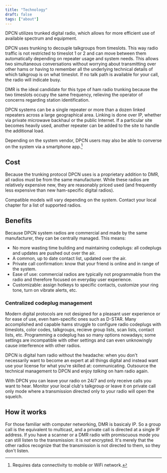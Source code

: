 ```yaml
---
title: "Technology"
draft: false
tags: ["about"]
---
```


DPCN utilizes trunked digital radio, which allows for more efficient use of available spectrum and equipment.

<!--more-->

DPCN uses trunking to decouple talkgroups from timeslots. This way radio traffic is not restricted to timeslot 1 or 2 and can move between them automatically depending on repeater usage and system needs. This allows two simultaneous conversations without worrying about transmitting over other hams or having to remember all the underlying technical details of which talkgroup is on what timeslot. If no talk path is available for your call, the radio will indicate busy.

DMR is the ideal candidate for this type of ham radio trunking because the two timeslots occupy the same frequency, relieving the operator of concerns regarding station identification.

DPCN systems can be a single repeater or more than a dozen linked repeaters across a large geographical area. Linking is done over IP, whether via private microwave backhaul or the public Internet. If a particular site becomes heavily used, another repeater can be added to the site to handle the additional load.

Depending on the system vendor, DPCN users may also be able to converse on the system via a smartphone app.[^1]

[^1]: Requires data connectivity to mobile or WiFi network.

## Cost

Because the trunking protocol DPCN uses is a proprietary addition to DMR, all radios must be from the same manufacturer. While these radios are relatively expensive new, they are reasonably priced used (and frequently less expensive than new ham-specific digital radios).

Compatible models will vary depending on the system. Contact your local chapter for a list of supported radios.

## Benefits

Because DPCN system radios are commercial and made by the same manufacturer, they can be centrally managed. This means:

* No more wasting time building and maintaining codeplugs: all codeplugs and updates are pushed out over the air.
* A common, up to date contact list, updated over the air.
* Private call confirmation: know that your friend is online and in range of the system.
* Ease of use: commercial radios are typically not programmable from the radio and therefore focused on everyday user experience.
* Customizable: assign hotkeys to specific contacts, customize your ring tone, turn on vibrate alerts, etc.

### Centralized codeplug management

Modern digital protocols are not designed for a pleasant user experience or for ease of use, even ham-specific ones such as D-STAR. Many accomplished and capable hams struggle to configure radio codeplugs with timeslots, color codes, talkgroups, recieve group lists, scan lists, contact lists, etc. Programming a codeplug has so many options nowadays; some settings are incompatible with other settings and can even unknowingly cause interference with other radios.

DPCN is digital ham radio without the headache: when you don't necessarily want to become an expert at all things digital and instead want use your license for what you're skilled at: communicating. Outsource the technical management to DPCN and enjoy *talking* on ham radio again.

With DPCN you can leave your radio on 24/7 and only receive calls you want to hear. Monitor your local club's talkgroup or leave it on private call only mode where a transmission directed only to your radio will open the squelch.

## How it works

For those familiar with computer networking, DMR is basicaly IP. So a group call is the equivalent to multicast, and a private call is directed at a single IP address. If you have a scanner or a DMR radio with promiscuous mode you can still listen to the transmission: it is *not* encrypted. It's merely that the other radios recognize that the transmission is not directed to them, so they don't listen. 

<!--# Solving a problem or filling a niche?-->

<!--Radios being centrally managed means greater reliability, more up to date, and no worries with codeplugs.-->